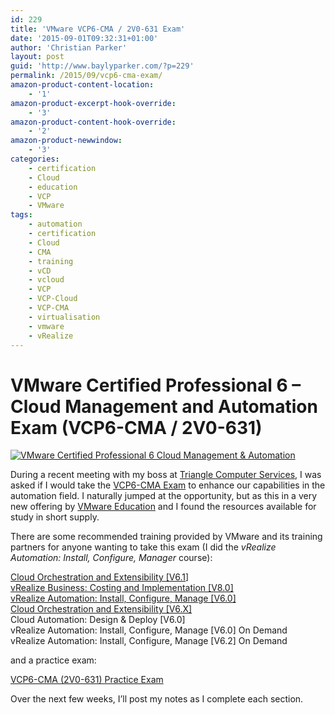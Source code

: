 ```yaml
---
id: 229
title: 'VMware VCP6-CMA / 2V0-631 Exam'
date: '2015-09-01T09:32:31+01:00'
author: 'Christian Parker'
layout: post
guid: 'http://www.baylyparker.com/?p=229'
permalink: /2015/09/vcp6-cma-exam/
amazon-product-content-location:
    - '1'
amazon-product-excerpt-hook-override:
    - '3'
amazon-product-content-hook-override:
    - '2'
amazon-product-newwindow:
    - '3'
categories:
    - certification
    - Cloud
    - education
    - VCP
    - VMware
tags:
    - automation
    - certification
    - Cloud
    - CMA
    - training
    - vCD
    - vcloud
    - VCP
    - VCP-Cloud
    - VCP-CMA
    - virtualisation
    - vmware
    - vRealize
---
```


# VMware Certified Professional 6 – Cloud Management and Automation Exam (VCP6-CMA / 2V0-631)

[![VMware Certified Professional 6 Cloud Management & Automation](https://i0.wp.com/www.baylyparker.com/wp-content/uploads/2015/09/vcp6-cma-sm-logo_120_108.png?resize=120%2C108)](https://i0.wp.com/www.baylyparker.com/wp-content/uploads/2015/09/vcp6-cma-sm-logo_120_108.png)

During a recent meeting with my boss at [Triangle Computer Services](http://www.triangle.ie/), I was asked if I would take the [VCP6-CMA Exam](https://mylearn.vmware.com/mgrReg/plan.cfm?plan=64298&ui=www_cert&src=vmw_so_vex_cpark_1033) to enhance our capabilities in the automation field. I naturally jumped at the opportunity, but as this in a very new offering by [VMware Education](https://mylearn.vmware.com/mgrreg/index.cfm?src=vmw_so_vex_cpark_1033) and I found the resources available for study in short supply.

There are some recommended training provided by VMware and its training partners for anyone wanting to take this exam (I did the *vRealize Automation: Install, Configure, Manager* course):

[Cloud Orchestration and Extensibility \[V6.1](https://mylearn.vmware.com/mgrreg/courses.cfm?ui=www_edu&a=one&id_subject=56449&src=vmw_so_vex_cpark_1033)\]  
[vRealize Business: Costing and Implementation \[V8.0\]](https://mylearn.vmware.com/mgrreg/courses.cfm?ui=www_edu&a=one&id_subject=60145&src=vmw_so_vex_cpark_1033)  
[vRealize Automation: Install, Configure, Manage \[V6.0\]](https://mylearn.vmware.com/mgrreg/courses.cfm?ui=www_edu&a=one&id_subject=52386&src=vmw_so_vex_cpark_1033)  
[Cloud Orchestration and Extensibility \[V6.X\]](https://mylearn.vmware.com/mgrreg/courses.cfm?ui=www_edu&a=one&id_subject=56449&src=vmw_so_vex_cpark_1033)  
Cloud Automation: Design &amp; Deploy \[V6.0\]  
vRealize Automation: Install, Configure, Manage \[V6.0\] On Demand  
vRealize Automation: Install, Configure, Manage \[V6.2\] On Demand

and a practice exam:

[VCP6-CMA (2V0-631) Practice Exam](http://mylearn.vmware.com/quiz.cfm?item=64772&src=vmw_so_vex_cpark_1033)

Over the next few weeks, I’ll post my notes as I complete each section.